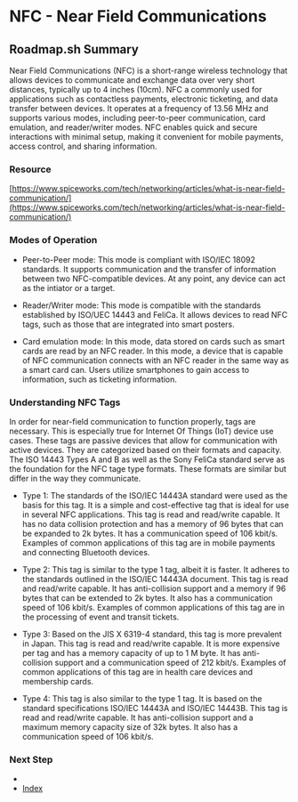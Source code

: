 # NFC - Near Field Communications
## Roadmap.sh Summary
Near Field Communications (NFC) is a short-range wireless technology that allows devices to communicate and exchange data over very short distances, typically up to 4 inches (10cm). NFC a commonly used for applications such as contactless payments, electronic ticketing, and data transfer between devices. It operates at a frequency of 13.56 MHz and supports various modes, including peer-to-peer communication, card emulation, and reader/writer modes. NFC enables quick and secure interactions with minimal setup, making it convenient for mobile payments, access control, and sharing information.

### Resource
[https://www.spiceworks.com/tech/networking/articles/what-is-near-field-communication/](https://www.spiceworks.com/tech/networking/articles/what-is-near-field-communication/)

### Modes of Operation
- Peer-to-Peer mode: This mode is compliant with ISO/IEC 18092 standards. It supports communication and the transfer of information between two NFC-compatible devices. At any point, any device can act as the intiator or a target.

- Reader/Writer mode: This mode is compatible with the standards established by ISO/UEC 14443 and FeliCa. It allows devices to read NFC tags, such as those that are integrated into smart posters.

- Card emulation mode: In this mode, data stored on cards such as smart cards are read by an NFC reader. In this mode, a device that is capable of NFC communication connects with an NFC reader in the same way as a smart card can. Users utilize smartphones to gain access to information, such as ticketing information.

  
### Understanding NFC Tags
In order for near-field communication to function properly, tags are necessary. This is especially true for Internet Of Things (IoT) device use cases. These tags are passive devices that allow for communication with active devices. They are categorized based on their formats and capacity. The ISO 14443 Types A and B as well as the Sony FeliCa standard serve as the foundation for the NFC tage type formats. These formats are similar but differ in the way they communicate.

  - Type 1: The standards of the ISO/IEC 14443A standard were used as the basis for this tag. It is a simple and cost-effective tag that is ideal for use in several NFC applications. This tag is read and read/write capable. It has no data collision protection and has a memory of 96 bytes that can be expanded to 2k bytes. It has a communication speed of 106 kbit/s. Examples of common applications of this tag are in mobile payments and connecting Bluetooth devices.

  - Type 2: This tag is similar to the type 1 tag, albeit it is faster. It adheres to the standards outlined in the ISO/IEC 14443A document. This tag is read and read/write capable. It has anti-collision support and a memory if 96 bytes that can be extended to 2k bytes. It also has a communication speed of 106 kbit/s. Examples of common applications of this tag are in the processing of event and transit tickets.

  - Type 3: Based on the JIS X 6319-4 standard, this tag is more prevalent in Japan. This tag is read and read/write capable. It is more expensive per tag and has a memory capacity of up to 1 M byte. It has anti-collision support and a communication speed of 212 kbit/s. Examples of common applications of this tag are in health care devices and membership cards.

  - Type 4: This tag is also similar to the type 1 tag. It is based on the standard specifications ISO/IEC 14443A and ISO/IEC 14443B. This tag is read and read/write capable. It has anti-collision support and a maximum memory capacity size of 32k bytes. It also has a communication speed of 106 kbit/s.

### Next Step

- []()
- [Index](https://github.com/Sisu-Sus/CyberSec-RoadMap/blob/main/index.md)
























